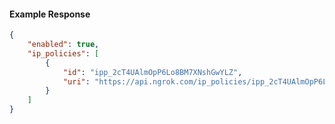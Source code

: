 <!-- Code generated for API Clients. DO NOT EDIT. -->

#### Example Response

```json
{
	"enabled": true,
	"ip_policies": [
		{
			"id": "ipp_2cT4UAlmOpP6Lo8BM7XNshGwYLZ",
			"uri": "https://api.ngrok.com/ip_policies/ipp_2cT4UAlmOpP6Lo8BM7XNshGwYLZ"
		}
	]
}
```
